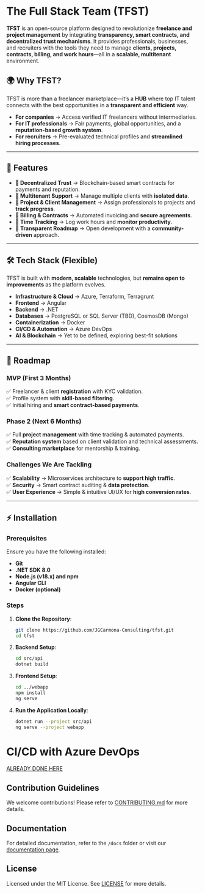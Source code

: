 # The Full Stack Team (TFST)

**TFST** is an open-source platform designed to revolutionize **freelance and project management** by integrating **transparency, smart contracts, and decentralized trust mechanisms**. It provides professionals, businesses, and recruiters with the tools they need to manage **clients, projects, contracts, billing, and work hours**—all in a **scalable, multitenant** environment.

## 🌍 Why TFST?

TFST is more than a freelancer marketplace—it’s a **HUB** where top IT talent connects with the best opportunities in a **transparent and efficient** way.

- **For companies** → Access verified IT freelancers without intermediaries.  
- **For IT professionals** → Fair payments, global opportunities, and a **reputation-based growth system**.  
- **For recruiters** → Pre-evaluated technical profiles and **streamlined hiring processes**.  

---

## 🚀 Features

- **🔹 Decentralized Trust** → Blockchain-based smart contracts for payments and reputation.  
- **🔹 Multitenant Support** → Manage multiple clients with **isolated data**.  
- **🔹 Project & Client Management** → Assign professionals to projects and **track progress**.  
- **🔹 Billing & Contracts** → Automated invoicing and **secure agreements**.  
- **🔹 Time Tracking** → Log work hours and **monitor productivity**.  
- **🔹 Transparent Roadmap** → Open development with a **community-driven** approach.  

---

## 🛠️ Tech Stack (Flexible)

TFST is built with **modern, scalable** technologies, but **remains open to improvements** as the platform evolves.

- **Infrastructure & Cloud** → Azure, Terraform, Terragrunt  
- **Frontend** → Angular  
- **Backend** → .NET  
- **Databases** → PostgreSQL or SQL Server (TBD), CosmosDB (Mongo)  
- **Containerization** → Docker  
- **CI/CD & Automation** → Azure DevOps  
- **AI & Blockchain** → Yet to be defined, exploring best-fit solutions  

---

## 📌 Roadmap  

### **MVP (First 3 Months)**  
✅ Freelancer & client **registration** with KYC validation.  
✅ Profile system with **skill-based filtering**.  
✅ Initial hiring and **smart contract-based payments**.  

### **Phase 2 (Next 6 Months)**  
✅ Full **project management** with time tracking & automated payments.  
✅ **Reputation system** based on client validation and technical assessments.  
✅ **Consulting marketplace** for mentorship & training.  

### **Challenges We Are Tackling**  
✅ **Scalability** → Microservices architecture to **support high traffic**.  
✅ **Security** → Smart contract auditing & **data protection**.  
✅ **User Experience** → Simple & intuitive UI/UX for **high conversion rates**.  

---

## ⚡ Installation

### Prerequisites
Ensure you have the following installed:
- **Git**
- **.NET SDK 8.0**
- **Node.js (v18.x) and npm**
- **Angular CLI**
- **Docker (optional)**

### Steps
1. **Clone the Repository**:
   ```bash
   git clone https://github.com/JGCarmona-Consulting/tfst.git
   cd tfst
   ```

2. **Backend Setup**:
   ```bash
   cd src/api
   dotnet build
   ```

3. **Frontend Setup**:
   ```bash
   cd ../webapp
   npm install
   ng serve
   ```

4. **Run the Application Locally**:
   ```bash
   dotnet run --project src/api
   ng serve --project webapp
   ```

# CI/CD with Azure DevOps

[ALREADY DONE HERE](https://dev.azure.com/jgcarmona/TheFullStackTeam/)

## Contribution Guidelines
We welcome contributions! Please refer to [CONTRIBUTING.md](CONTRIBUTING.md) for more details.

## Documentation
For detailed documentation, refer to the `/docs` folder or visit our [documentation page](docs/README.md).

## License
Licensed under the MIT License. See [LICENSE](LICENSE) for more details.
